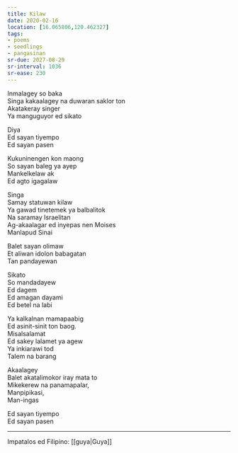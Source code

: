 ```yaml
---
title: Kilaw
date: 2020-02-16
location: [16.065806,120.462327]
tags:
- poems
- seedlings
- pangasinan
sr-due: 2027-08-29
sr-interval: 1036
sr-ease: 230
---
```

Inmalagey so baka  
Singa kakaalagey na duwaran saklor ton  
Akatakeray singer  
Ya manguguyor ed sikato

Diya  
Ed sayan tiyempo  
Ed sayan pasen

Kukuninengen kon maong  
So sayan baleg ya ayep  
Mankelkelaw ak  
Ed agto igagalaw

Singa  
Samay statuwan kilaw  
Ya gawad tinetemek ya balbalitok  
Na saramay Israelitan  
Ag-akaalagar ed inyepas nen Moises  
Manlapud Sinai

Balet sayan olimaw  
Et aliwan idolon babagatan  
Tan pandayewan

Sikato  
So mandadayew  
Ed dagem  
Ed amagan dayami  
Ed betel na labi

Ya kalkalnan mamapaabig  
Ed asinit-sinit ton baog.  
Misalsalamat  
Ed sakey lalamet ya agew  
Ya inkiarawi tod  
Talem na barang

Akaalagey  
Balet akatalimokor iray mata to  
Mikekerew na panamapalar,  
Manpipikasi,  
Man-ingas

Ed sayan tiyempo  
Ed sayan pasen

***
Impatalos ed Filipino: [[guya|Guya]]